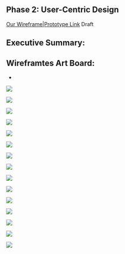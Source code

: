 ## Phase 2: User-Centric Design

[Our Wireframe|Prototype Link](https://xd.adobe.com/view/ceb98465-76ee-499e-91b5-50ee09582c67-9bea/) Draft

## Executive Summary:

## Wireframtes Art Board:

  *       
![](https://github.com/UsabilityEngineering/Parkers/blob/master/phase2/images/Sign%20In.png)

![](https://github.com/UsabilityEngineering/Parkers/blob/master/phase2/images/Forgot%20Password.png)

![](https://github.com/UsabilityEngineering/Parkers/blob/master/phase2/images/Keyboard.png)

![](https://github.com/UsabilityEngineering/Parkers/blob/master/phase2/images/Home%20Page.png) 

![](https://github.com/UsabilityEngineering/Parkers/blob/master/phase2/images/Parking%20Lots%20List.png)

![](https://github.com/UsabilityEngineering/Parkers/blob/master/phase2/images/Sort%20By.png)

![](https://github.com/UsabilityEngineering/Parkers/blob/master/phase2/images/Filter.png)

![](https://github.com/UsabilityEngineering/Parkers/blob/master/phase2/images/Confirm%20Directions.png)

![](https://github.com/UsabilityEngineering/Parkers/blob/master/phase2/images/Google%20Maps-imaps.png)

![](https://github.com/UsabilityEngineering/Parkers/blob/master/phase2/images/Rerouting.png)

![](https://github.com/UsabilityEngineering/Parkers/blob/master/phase2/images/alert.PNG)

![](https://github.com/UsabilityEngineering/Parkers/blob/master/phase2/images/User%20Menu.png)

![](https://github.com/UsabilityEngineering/Parkers/blob/master/phase2/images/User%20Account.png)

![](https://github.com/UsabilityEngineering/Parkers/blob/master/phase2/images/User%20Settings.png)

![](https://github.com/UsabilityEngineering/Parkers/blob/master/phase2/images/User%20Feedback.png)



